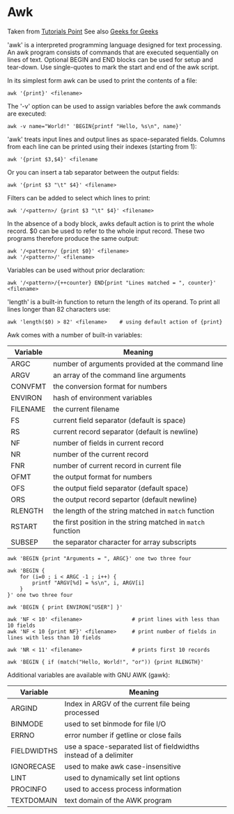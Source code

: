 # Awk

Taken from [Tutorials Point](https://www.tutorialspoint.com/awk/index.htm)
See also [Geeks for Geeks](https://www.geeksforgeeks.org/awk-command-unixlinux-examples/)

'awk' is a interpreted programming language designed for text processing. An awk program consists
of commands that are executed sequentially on lines of text. Optional BEGIN and END blocks can
be used for setup and tear-down. Use single-quotes to mark the start and end of the awk script.

In its simplest form awk can be used to print the contents of a file:

    awk '{print}' <filename>

The '-v' option can be used to assign variables before the awk commands are executed:

    awk -v name="World!" 'BEGIN{printf "Hello, %s\n", name}'

'awk' treats input lines and output lines as space-separated fields. Columns from each line can be printed using
their indexes (starting from 1):

    awk '{print $3,$4}' <filename

Or you can insert a tab separator between the output fields:

    awk '{print $3 "\t" $4}' <filename>

Filters can be added to select which lines to print:

    awk '/<pattern>/ {print $3 "\t" $4}' <filename>

In the absence of a body block, awks default action is to print the whole 
record. $0 can be used to refer to the whole input record. These two 
programs therefore produce the same output:

    awk '/<pattern>/ {print $0}' <filename>
    awk '/<pattern>/' <filename>

Variables can be used without prior declaration:

    awk '/<pattern>/{++counter} END{print "Lines matched = ", counter}' <filename>

'length' is a built-in function to return the length of its operand. To print all lines longer than
82 characters use:

    awk 'length($0) > 82' <filename>    # using default action of {print}

Awk comes with a number of built-in variables:

| Variable | Meaning |
| --- | --- |
| ARGC | number of arguments provided at the command line | 
| ARGV | an array of the command line arguments | 
| CONVFMT | the conversion format for numbers | 
| ENVIRON | hash of environment variables | 
| FILENAME | the current filename | 
| FS | current field separator (default is space) | 
| RS | current record separator (default is newline) |
| NF | number of fields in current record | 
| NR | number of the current record |  
| FNR | number of current record in current file |
| OFMT | the output format for numbers | 
| OFS | the output field separator (default space) | 
| ORS | the output record separtor (default newline) |
| RLENGTH | the length of the string matched in `match` function | 
| RSTART | the first position in the string matched in `match` function |
| SUBSEP | the separator character for array subscripts |

    awk 'BEGIN {print "Arguments = ", ARGC}' one two three four

    awk 'BEGIN {
        for (i=0 ; i < ARGC -1 ; i++) {
            printf "ARGV[%d] = %s\n", i, ARGV[i]
        }
    }' one two three four

    awk 'BEGIN { print ENVIRON["USER"] }'

    awk 'NF < 10' <filename>                # print lines with less than 10 fields
    awk 'NF < 10 {print NF}' <filename>     # print number of fields in lines with less than 10 fields

    awk 'NR < 11' <filename>                # prints first 10 records 

    awk 'BEGIN { if (match("Hello, World!", "or")) {print RLENGTH}'

Additional variables are available with GNU AWK (gawk):

| Variable | Meaning | 
| --- | --- |
| ARGIND | Index in ARGV of the current file being processed |
| BINMODE | used to set binmode for file I/O |
| ERRNO | error number if getline or close fails |
| FIELDWIDTHS | use a space-separated list of fieldwidths instead of a delimiter |
| IGNORECASE | used to make awk case-insensitive |
| LINT | used to dynamically set lint options | 
| PROCINFO | used to access process information | 
| TEXTDOMAIN | text domain of the AWK program | 
